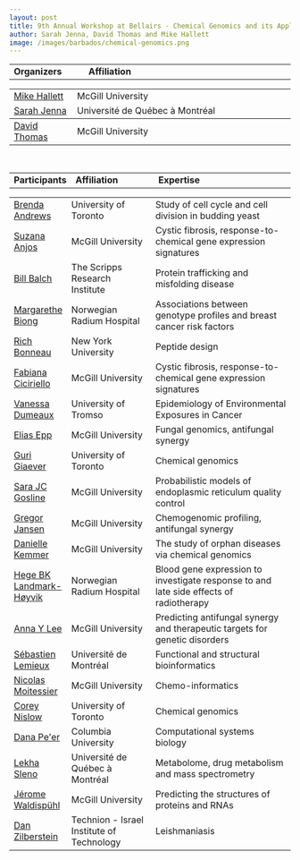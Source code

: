 ```yaml
---
layout: post
title: 9th Annual Workshop at Bellairs - Chemical Genomics and its Application to Disease
author: Sarah Jenna, David Thomas and Mike Hallett
image: /images/barbados/chemical-genomics.png
---
```


<table class="highlight" width="90%"><tbody><tr><td width="10%"><b>Organizers</td><td width="45%"><b>Affiliation
</td></tr></tbody></table>

<table width="90%" >
<tbody><tr ><td width="10%"><a href="http://www.mcb.mcgill.ca/%7Ehallett/">Mike Hallett</a></td><td width="45%">McGill University</td></tr>
<tr ><td width="10%"><a href="http://www.sciences.uqam.ca/scexp/12fev07/vol6_no6_art_rech1.html">Sarah Jenna</a></td><td width="45%">Universit&eacute; de Qu&eacute;bec &agrave; Montr&eacute;al</td></tr>
<tbody><tr ><td width="10%"><a href="http://www.mcgill.ca/biochemistry/department/faculty/thomas/">David Thomas</a></td><td width="45%">McGill University</td></tr>
</tbody></table>


<br>


<table class="highlight" width="90%">
<tbody>
<tr><td width="20%"><b>Participants</td><td width="30%"><b>Affiliation</td><td width="50%"><b>Expertise</td></tr>
</tbody></table>


<table width="90%">
<tbody>


<tr ><td width="20%"><a href="http://www.utoronto.ca/andrewslab/">Brenda Andrews</a></td><td width="30%">University of Toronto</td><td width="50%">Study of cell cycle and cell division in budding yeast</td></tr>

<tr ><td width="20%"><a href="http://www.mcgill.ca/biochemistry/department/faculty/thomas/">Suzana Anjos</a></td><td width="30%">McGill University</td><td width="50%">Cystic fibrosis, response-to-chemical gene expression signatures</td></tr>


<tr ><td width="20%"><a href="http://www.scripps.edu/cb/balch/">Bill Balch</a></td><td width="30%">The Scripps Research Institute</td><td width="50%">Protein trafficking and misfolding disease</td></tr>

<tr ><td width="20%"><a href="http://www.rr-research.no/borresen/">Margarethe Biong</a></td><td width="30%">Norwegian Radium Hospital</td><td width="50%">Associations between genotype profiles and breast cancer risk factors</td></tr>

<tr ><td width="20%"><a href="http://homepages.nyu.edu/~rb133/">Rich Bonneau</a></td><td width="30%">New York University</td><td width="50%">Peptide design</td></tr>

<tr ><td width="20%"><a href="http://www.mcgill.ca/biochemistry/department/faculty/thomas/">Fabiana Ciciriello</a></td><td width="30%">McGill University</td><td width="50%">Cystic fibrosis, response-to-chemical gene expression signatures</td></tr>


<tr ><td width="20%"><a href="http://www.rr-research.no/borresen/?k=Group%20members&aid=3663">Vanessa Dumeaux</a></td><td width="30%">University of Tromso</td><td width="50%">Epidemiology of Environmental Exposures in Cancer</td></tr>

<tr ><td width="20%"><a href="http://www.nrc-cnrc.gc.ca/eng/ibp/bri/groups/health/genetic.html">Elias Epp</a></td><td width="30%">McGill University</td><td width="50%">Fungal genomics, antifungal synergy</td></tr>
  
<tr ><td width="20%"><a href="http://chemogenomics.med.utoronto.ca/">Guri Giaever</a></td><td width="30%">University of Toronto</td><td width="50%">Chemical genomics</td></tr>

<tr ><td width="20%"><a href="http://www.mcb.mcgill.ca/~sara/">Sara JC Gosline</a></td><td width="30%">McGill University</td><td width="50%">Probabilistic models of endoplasmic reticulum quality control</td></tr>


<tr ><td width="20%"><a href="http://www.mcgill.ca/biochemistry/department/faculty/thomas/">Gregor Jansen</a></td><td width="30%">McGill University</td><td width="50%">Chemogenomic profiling, antifungal synergy</td></tr>

<tr ><td width="20%"><a href="http://www.mcb.mcgill.ca/research/comblab/about/">Danielle Kemmer</a></td><td width="30%">McGill University</td><td width="50%">The study of orphan diseases via chemical genomics</td></tr>

<tr ><td width="20%"><a href="http://www.rr-research.no/borresen/">Hege BK Landmark-H&oslash;yvik</a></td><td width="30%">Norwegian Radium Hospital</td><td width="50%">Blood gene expression to investigate response to and late side effects of radiotherapy</td></tr>

<tr ><td width="20%"><a href="http://www.mcb.mcgill.ca/research/comblab/about/">Anna Y Lee</a></td><td width="30%">McGill University</td><td width="50%">Predicting antifungal synergy and therapeutic targets for genetic disorders</td></tr>



<tr ><td width="20%"><a href="http://www.iric.ca/Recherche/Chercheurs/Lemieux_S_EN.html">S&eacute;bastien Lemieux</a></ltd><td width="30%">Universit&eacute; de Montr&eacute;al</td><td width="50%">Functional and structural bioinformatics</td></tr>

<tr ><td width="20%"><a href="http://moitessier-group.mcgill.ca/">Nicolas Moitessier</a></td><td width="30%">McGill University</td><td width="50%">Chemo-informatics</td></tr>

<tr ><td width="20%"><a href="http://chemogenomics.med.utoronto.ca/cnislow/index.html">Corey Nislow</a></td><td width="30%">University of Toronto</td><td width="50%">Chemical genomics</td></tr>

<tr ><td width="20%"><a href="http://www.c2b2.columbia.edu/danapeerlab/html/index.html">Dana Pe'er</a></td><td width="30%">Columbia University</td><td width="50%">Computational systems biology</td></tr>

<tr ><td width="20%"><a href="http://www.er.uqam.ca/nobel/dep_chim/dep_chim.htm">Lekha Sleno</a></td><td width="30%">Universit&eacute; de Qu&eacute;bec &agrave; Montr&eacute;al</td><td width="50%">Metabolome, drug metabolism and mass spectrometry</td></tr>


<tr ><td width="20%"><a href="http://www.cs.mcgill.ca/~jeromew/">J&eacute;rome Waldisp&uuml;hl</a></td><td width="30%">McGill University</td><td width="50%">Predicting the structures of proteins and RNAs</td></tr>


<tr ><td width="20%"><a href="http://biology.technion.ac.il/faculty_websites/zilberstein/index.htm">Dan Zilberstein</a></td><td width="30%">Technion - Israel Institute of Technology</td><td width="50%">Leishmaniasis</td></tr>


</tbody></table>

